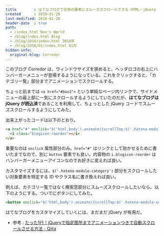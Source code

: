 ```yaml
---
title        : はてなブログで任意の要素にスムーズスクロールできる HTML・jQuery コード
created      : 2018-01-28
last-modified: 2018-01-28
header-date  : true
path:
  - /index.html Neo's World
  - /blog/index.html Blog
  - /blog/2018/index.html 2018年
  - /blog/2018/01/index.html 01月
hidden-info:
  original-blog: Corredor
---
```


このブログ *Corredor* は、ウィンドウサイズを狭めると、ヘッダロゴの右上にハンバーガーメニューが登場するようになっている。これをクリックすると、「カテゴリ一覧」部分までアニメーションでスクロールする。

ちょっと前までは `<a href="#box2">` という単純なページ内リンクで、サイドメニューの最上部に一気にスクロールするようにしていたのだが、**はてなブログは jQuery が読込済**であることを利用して、ちょっとした jQuery コードでスムーズスクロールするようにしてみた。

出来上がったコードは以下のとおり。

```html
<a href="#" onclick="$('html,body').animate({scrollTop:$('.hatena-module-category').offset().top});return false;">
  <i class="blogicon-reorder"></i>
</a>
```

重要なのは `onclick` 属性部分のみ。`href="#"` はリンクとして効かせるために書いたまでなので、別に `button` 要素でも良い。内容物の `i.blogicon-reorder` はハンバーガーメニューアイコンなのでお好きに変えれば良い。

カスタマイズするには、`$('.hatena-module-category')` 部分をスクロールしたい対象要素を特定する ID やクラス名に書き換えれば良い。

例えば、カテゴリ一覧ではなく検索窓部分にスムーズスクロールしたいなら、以下のようにする。ついでにボタンにしてみた。

```html
<button onclick="$('html,body').animate({scrollTop:$('.hatena-module-search-box').offset().top});">検索窓へ</button>
```

はてなブログをカスタマイズしていくには、まだまだ jQuery が有用だ。

- 参考 : [たった1行！jQueryで指定箇所までアニメーションつきで自動スクロールさせる方法 - Qiita](https://qiita.com/yamaguchi_takashi/items/edce735e825631993a74)
